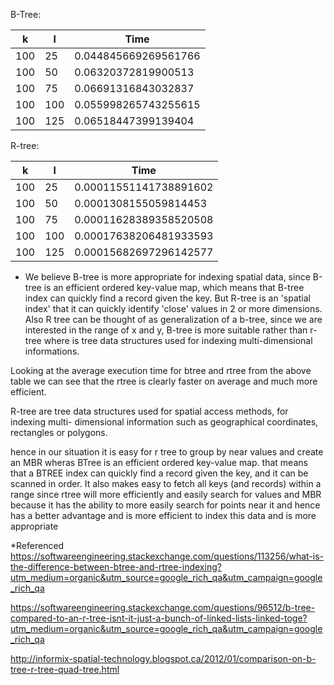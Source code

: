 B-Tree:

| k 	| l    |	Time
|-----|------|---------------------------|
|100   |   25   |   0.044845669269561766 |
|100   |   50   |   0.06320372819900513  |
|100   |   75   |   0.06691316843032837  |
|100   |   100  |   0.055998265743255615 |
|100   |   125   |  0.06518447399139404  |


R-tree:

| k 	| l    |	Time
|-----|------|---------------------------|
|100  |    25  |    0.00011551141738891602|
|100  |    50  |    0.0001308155059814453 |
|100|      75  |      0.00011628389358520508|
|100  |     100  |   0.00017638206481933593|
|100   |   125 |     0.00015682697296142577|



* We believe B-tree is more appropriate for indexing spatial data, since B-tree is an efficient ordered key-value map, which means that B-tree index can quickly find a record given the key. But R-tree is an 'spatial index' that it can quickly identify 'close' values in 2 or more dimensions. Also R tree can be thought of as generalization of a b-tree, since we are interested in the range of x and y, B-tree is more suitable rather than r-tree where is tree data structures used for indexing multi-dimensional informations.

Looking at the average execution time for btree and rtree from the above table we can see that the rtree is clearly faster on average and much more efficient.

R-tree are tree data structures used for spatial access methods, for indexing multi- dimensional information such as geographical coordinates, rectangles or polygons.


hence in our situation it is easy for r tree to group by near values and create an MBR wheras BTree is an efficient ordered key-value map. that means that a BTREE index can quickly find a record given the key, and it can be scanned in order. It also makes easy to fetch all keys (and records) within a range since rtree will more efficiently and easily search for values and MBR because it has the ability to more easily search for points near it and hence has a better advantage and is more efficient to index this data and is more appropriate


*Referenced https://softwareengineering.stackexchange.com/questions/113256/what-is-the-difference-between-btree-and-rtree-indexing?utm_medium=organic&utm_source=google_rich_qa&utm_campaign=google_rich_qa

https://softwareengineering.stackexchange.com/questions/96512/b-tree-compared-to-an-r-tree-isnt-it-just-a-bunch-of-linked-lists-linked-toge?utm_medium=organic&utm_source=google_rich_qa&utm_campaign=google_rich_qa

http://informix-spatial-technology.blogspot.ca/2012/01/comparison-on-b-tree-r-tree-quad-tree.html
